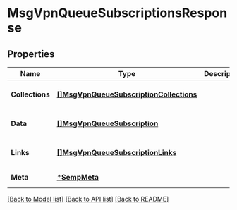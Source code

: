 # MsgVpnQueueSubscriptionsResponse

## Properties
Name | Type | Description | Notes
------------ | ------------- | ------------- | -------------
**Collections** | [**[]MsgVpnQueueSubscriptionCollections**](MsgVpnQueueSubscriptionCollections.md) |  | [optional] [default to null]
**Data** | [**[]MsgVpnQueueSubscription**](MsgVpnQueueSubscription.md) |  | [optional] [default to null]
**Links** | [**[]MsgVpnQueueSubscriptionLinks**](MsgVpnQueueSubscriptionLinks.md) |  | [optional] [default to null]
**Meta** | [***SempMeta**](SempMeta.md) |  | [default to null]

[[Back to Model list]](../README.md#documentation-for-models) [[Back to API list]](../README.md#documentation-for-api-endpoints) [[Back to README]](../README.md)

